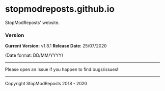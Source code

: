 # stopmodreposts.github.io
StopModReposts' website.



### Version
**Current Version:**   v1.8.1
**Release Date:**      25/07/2020

(Date format: DD/MM/YYYY)

---

Please open an Issue if you happen to find bugs/issues!

---

Copyright StopModReposts 2018 - 2020
